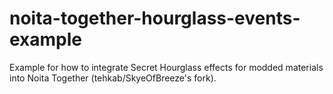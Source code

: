 # noita-together-hourglass-events-example
Example for how to integrate Secret Hourglass effects for modded materials into Noita Together (tehkab/SkyeOfBreeze's fork). 
